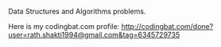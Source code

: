 Data Structures and Algorithms problems.

Here is my codingbat.com profile: http://codingbat.com/done?user=rath.shakti1994@gmail.com&tag=6345729735



